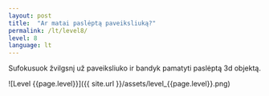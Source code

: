 ```yaml
---
layout: post
title:  "Ar matai paslėptą paveiksliuką?"
permalink: /lt/level8/
level: 8
language: lt
---
```

Sufokusuok žvilgsnį už paveiksliuko ir bandyk pamatyti paslėptą 3d objektą.

![Level {{page.level}}]({{ site.url }}/assets/level_{{page.level}}.png)